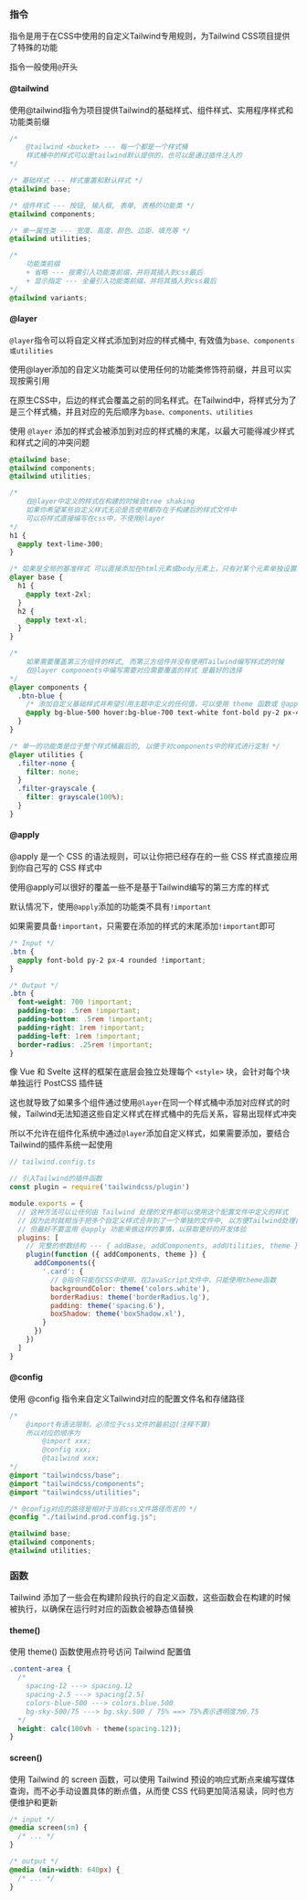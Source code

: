 ### 指令

指令是用于在CSS中使用的自定义Tailwind专用规则，为Tailwind CSS项目提供了特殊的功能

指令一般使用`@`开头



#### @tailwind

使用@tailwind指令为项目提供Tailwind的基础样式、组件样式、实用程序样式和功能类前缀

```css
/* 
	@tailwind <bucket> --- 每一个都是一个样式桶
	样式桶中的样式可以是tailwind默认提供的，也可以是通过插件注入的
*/

/* 基础样式 --- 样式重置和默认样式 */
@tailwind base;

/* 组件样式 --- 按钮, 输入框, 表单, 表格的功能类 */
@tailwind components;

/* 单一属性类 --- 宽度、高度、颜色、边距、填充等 */
@tailwind utilities;

/* 
	功能类前缀
	+ 省略 --- 按需引入功能类前缀，并将其插入到css最后
	+ 显示指定 --- 全量引入功能类前缀，并将其插入到css最后
*/
@tailwind variants;
```



#### @layer

`@layer`指令可以将自定义样式添加到对应的样式桶中, 有效值为`base、components或utilities`

使用@layer添加的自定义功能类可以使用任何的功能类修饰符前缀，并且可以实现按需引用



在原生CSS中，后边的样式会覆盖之前的同名样式。在Tailwind中，将样式分为了是三个样式桶，并且对应的先后顺序为`base、components、utilities`

使用 `@layer` 添加的样式会被添加到对应的样式桶的末尾，以最大可能得减少样式和样式之间的冲突问题

```css
@tailwind base;
@tailwind components;
@tailwind utilities;

/* 
	在@layer中定义的样式在构建的时候会tree shaking
	如果你希望某些自定义样式无论是否使用都存在于构建后的样式文件中
	可以将样式直接编写在css中，不使用@layer
*/
h1 {
  @apply text-lime-300;
}

/* 如果是全局的基准样式 可以直接添加在html元素或body元素上，只有对某个元素单独设置基准样式的时候，才会使用@layer base */
@layer base {
  h1 {
    @apply text-2xl;
  }
  h2 {
    @apply text-xl;
  }
}

/* 
	如果需要覆盖第三方组件的样式, 而第三方组件并没有使用Tailwind编写样式的时候
	在@layer components中编写需要对应需要覆盖的样式 是最好的选择
*/
@layer components {
  .btn-blue {
    /* 添加自定义基础样式并希望引用主题中定义的任何值，可以使用 theme 函数或 @apply 指令 */
    @apply bg-blue-500 hover:bg-blue-700 text-white font-bold py-2 px-4 rounded;
  }
}

/* 单一的功能类是位于整个样式桶最后的, 以便于对components中的样式进行定制 */
@layer utilities {
  .filter-none {
    filter: none;
  }
  .filter-grayscale {
    filter: grayscale(100%);
  }
}
```



#### @apply

@apply 是一个 CSS 的语法规则，可以让你把已经存在的一些 CSS 样式直接应用到你自己写的 CSS 样式中

使用@apply可以很好的覆盖一些不是基于Tailwind编写的第三方库的样式



默认情况下，使用`@apply`添加的功能类不具有`!important`

如果需要具备`!important`，只需要在添加的样式的末尾添加`!important`即可

```css
/* Input */
.btn {
  @apply font-bold py-2 px-4 rounded !important;
}

/* Output */
.btn {
  font-weight: 700 !important;
  padding-top: .5rem !important;
  padding-bottom: .5rem !important;
  padding-right: 1rem !important;
  padding-left: 1rem !important;
  border-radius: .25rem !important;
}
```



像 Vue 和 Svelte 这样的框架在底层会独立处理每个 `<style>` 块，会针对每个块单独运行 PostCSS 插件链

这也就导致了如果多个组件通过使用`@layer`在同一个样式桶中添加对应样式的时候，Tailwind无法知道这些自定义样式在样式桶中的先后关系，容易出现样式冲突

所以不允许在组件化系统中通过`@layer`添加自定义样式，如果需要添加，要结合Tailwind的插件系统一起使用

```js
// tailwind.config.ts

// 引入Tailwind的插件函数
const plugin = require('tailwindcss/plugin')

module.exports = {
  // 这种方法可以让任何由 Tailwind 处理的文件都可以使用这个配置文件中定义的样式
  // 因为此时就相当于把多个自定义样式合并到了一个单独的文件中, 以方便Tailwind处理自定义样式的先后顺序
  // 但最好不要滥用 @apply 功能来做这样的事情，以获取更好的开发体验
  plugins: [
    // 完整的参数结构 --- { addBase, addComponents, addUtilities, theme }
    plugin(function ({ addComponents, theme }) {
      addComponents({
        '.card': {
          // @指令只能在CSS中使用，在JavaScript文件中，只能使用theme函数
          backgroundColor: theme('colors.white'),
          borderRadius: theme('borderRadius.lg'),
          padding: theme('spacing.6'),
          boxShadow: theme('boxShadow.xl'),
        }
      })
    })
  ]
}
```



#### @config

使用 @config 指令来自定义Tailwind对应的配置文件名和存储路径

```css
/* 
	@import有语法限制，必须位于css文件的最前边(注释不算) 
	所以对应的顺序为
		@import xxx;
		@config xxx;
		@tailwind xxx;
*/
@import "tailwindcss/base";
@import "tailwindcss/components";
@import "tailwindcss/utilities";

/* @config对应的路径是相对于当前css文件路径而言的 */
@config "./tailwind.prod.config.js";

@tailwind base;
@tailwind components;
@tailwind utilities;
```



### 函数

Tailwind 添加了一些会在构建阶段执行的自定义函数，这些函数会在构建的时候被执行，以确保在运行时对应的函数会被静态值替换



#### theme()

使用 theme() 函数使用点符号访问 Tailwind 配置值

```css
.content-area {
  /*
  	spacing-12 ---> spacing.12
  	spacing-2.5 ---> spacing[2.5]
    colors-blue-500 ---> colors.blue.500
    bg-sky-500/75 ---> bg.sky.500 / 75% ==> 75%表示透明度为0.75
  */
  height: calc(100vh - theme(spacing.12));
}
```



#### screen()

使用 Tailwind 的 screen 函数，可以使用 Tailwind 预设的响应式断点来编写媒体查询，而不必手动设置具体的断点值，从而使 CSS 代码更加简洁易读，同时也方便维护和更新

```css
/* input */
@media screen(sm) {
  /* ... */
}

/* output */
@media (min-width: 640px) {
  /* ... */
}
```

